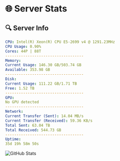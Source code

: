 # 🌐 Server Stats
## 🔍 Server Info
```yaml
CPU: Intel(R) Xeon(R) CPU E5-2699 v4 @ 1291.23MHz
CPU Usage: 0.90%
Cores: 44P | 88T
-----------------------------------
Memory:
Current Usage: 146.30 GB/503.74 GB
Available: 353.98 GB
-----------------------------------
Disk:
Current Usage: 111.22 GB/1.71 TB
Free: 1.52 TB
-----------------------------------
GPU:
No GPU detected
-----------------------------------
Network:
Current Transfer (Sent): 14.04 MB/s
Current Transfer (Received): 59.36 KB/s
Total Sent: 63.04 TB
Total Received: 544.73 GB
-----------------------------------
Uptime:
35d 19h 58m 50s
```
![GitHub Stats](https://img.shields.io/badge/Updated-2025-04-12_17:21:39-blue)